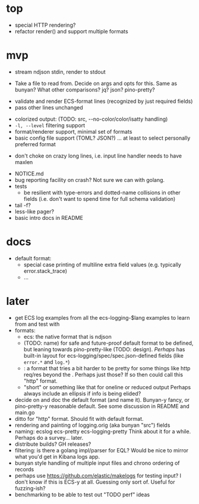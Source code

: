 # top

- special HTTP rendering?
- refactor render() and support multiple formats

# mvp

* stream ndjson stdin, render to stdout
- Take a file to read from. Decide on args and opts for this. Same as bunyan?
  What other comparisons? jq? json? pino-pretty?
* validate and render ECS-format lines (recognized by just required fields)
* pass other lines unchanged
- colorized output: (TODO: src, --no-color/color/isatty handling)
- `-l, --level` filtering support
- format/renderer support, minimal set of formats
- basic config file support (TOML? JSON?) ... at least to select personally
  preferred format
* don't choke on crazy long lines, i.e. input line handler needs to have maxlen
- NOTICE.md
- bug reporting facility on crash? Not sure we can with golang.
- tests
  - be resilient with type-errors and dotted-name collisions in other fields
    (i.e. don't want to spend time for full schema validation)
- tail -f?
- less-like pager?
- basic intro docs in README

# docs

- default format:
  - special case printing of multiline extra field values (e.g. typically error.stack_trace)
  - ...

# later

- get ECS log examples from all the ecs-logging-$lang examples to learn from
  and test with
- formats:
    - ecs: the native format that is ndjson
    - <default> (TODO: name) for safe and future-proof default format
      to be defined, but leaning towards pino-pretty-like (TODO: design).
      *Perhaps* has built-in layout for ecs-logging/spec/spec.json-defined
      fields (like `error.*` and `log.*`)
    - <???>: a format that tries a bit harder to be pretty for some things
      like http req/res beyond the <default>. Perhaps just those? If so
      then could call this "http" format.
    - "short" or something like that for oneline or reduced output
      Perhaps always include an ellipsis if info is being elided?
- decide on and doc the default format (and name it). Bunyan-y fancy, or
  pino-pretty-y reasonable default. See some discussion in README and main.go
- ditto for "http" format. Should fit with default format.
- rendering and painting of logging.orig (aka bunyan "src") fields
- naming:
    ecslog
    ecs-pretty
    ecs-logging-pretty
  Think about it for a while. Perhaps do a survey... later.
- distribute builds? GH releases?
- filtering: is there a golang impl/parser for EQL? Would be nice to mirror
  what you'd get in Kibana logs app.
- bunyan style handling of multiple input files and chrono ordering
  of records
- perhaps use https://github.com/elastic/makelogs for testing input?
  I don't know if this is ECS-y at all. Guessing only sort of. Useful
  for fuzzing-ish?
- benchmarking to be able to test out "TODO perf" ideas

